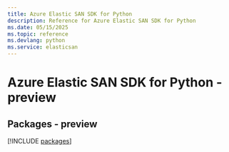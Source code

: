 ```yaml
---
title: Azure Elastic SAN SDK for Python
description: Reference for Azure Elastic SAN SDK for Python
ms.date: 05/15/2025
ms.topic: reference
ms.devlang: python
ms.service: elasticsan
---
```

# Azure Elastic SAN SDK for Python - preview
## Packages - preview
[!INCLUDE [packages](elastic-san-index.md)]